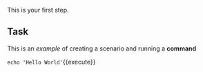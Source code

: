 This is your first step.

## Task

This is an _example_ of creating a scenario and running a **command**

`echo 'Hello World'`{{execute}}

